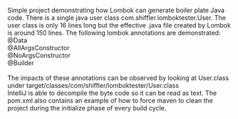 Simple project demonstrating how Lombok can generate boiler plate Java code. There is a single java 
user class com.shiffler.lomboktester.User. The user class is only 16 lines long but the effective .java file created by 
Lombok is around 150 lines. The following lombok annotations are demonstrated: 
<br>
@Data
<br>
@AllArgsConstructor
<br>
@NoArgsConstructor
<br>
@Builder
<br><br>
The impacts of these annotations can be observed by looking at User.class under target/classes/com/shiffler/lomboktester/User.class <br>
IntelliJ is able to decompile the byte code so it can be read as text. The pom.xml also contains an example of how to force maven to clean 
the project during the initialize phase of every build cycle.


